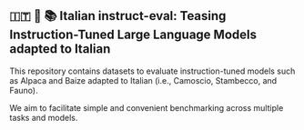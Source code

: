  ##  🇮🇹 :camel:  📚 Italian instruct-eval: Teasing Instruction-Tuned Large Language Models adapted to Italian

This repository contains datasets to evaluate instruction-tuned models such as Alpaca and Baize adapted to Italian (i.e., Camoscio, Stambecco, and Fauno).

We aim to facilitate simple and convenient benchmarking across multiple tasks and models.


